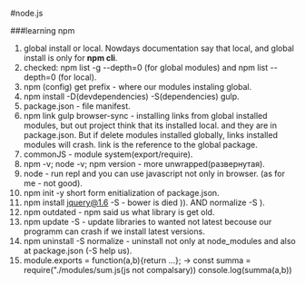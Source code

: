 #node.js

###learning npm
1. global install or local. Nowdays documentation say that local, and global install is only for **npm cli**.
2. checked: npm list -g --depth=0 (for global modules) and npm list --depth=0 (for local).
3. npm (config) get prefix - where our modules instaling global.
4. npm install -D(devdependencies) -S(dependencies) gulp.
5. package.json - file manifest.
6. npm link gulp browser-sync  -  installing links from global installed modules, but out project think that its installed local. and they are in package.json. But if delete modules installed globally, links installed modules will crash.
link is the reference to the global package.
7. commonJS - module system(export/require).
8. npm -v; node -v; npm version - more unwrapped(развернутая).
9. node - run repl and you can use javascript not only in browser. (as for me - not good).
10. npm init -y short form enitialization of package.json.
11. npm install jquery@1.6 -S - bower is died )). AND normalize -S ).
12. npm outdated - npm said us what library is get old.
13. npm update -S  - update libraries to wanted not latest becouse our programm can crash if we install latest versions.
14. npm uninstall -S normalize - uninstall not only at node_modules and also at package.json (-S help us).
15. module.exports = function(a,b){return ...}; -> const summa = require("./modules/sum.js(js not compalsary)) 
console.log(summa(a,b))